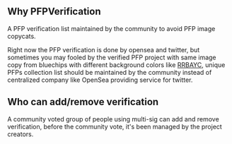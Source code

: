 ## Why PFPVerification

A PFP verification list maintained by the community to avoid PFP image copycats.

Right now the PFP verification is done by opensea and twitter, but sometimes you may fooled by the verified PFP project with same image copy from bluechips with different background colors like [RRBAYC](https://etherscan.io/address/0x2ee6af0dff3a1ce3f7e3414c52c48fd50d73691e), unique PFPs collection list should be maintained by the community instead of centralized company like OpenSea providing service for twitter.

## Who can add/remove verification

A community voted group of people using multi-sig can add and remove verification, before the community vote, it's been managed by the project creators.
